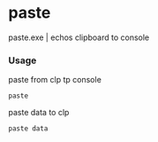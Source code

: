 # paste
paste.exe | echos clipboard to console

### Usage
paste from clp tp console
```
paste
```

paste data to clp
```
paste data
```
